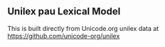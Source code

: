 Unilex pau Lexical Model
----------------------

This is built directly from Unicode.org unilex data at
https://github.com/unicode-org/unilex
